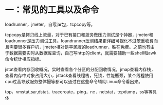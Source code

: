 # 一：常见的工具以及命令

loadrunner，jmeter，自写jar包，tcpcopy等。

tcpcopy是拷贝线上流量，对于已有接口和服务做压力测试是个神器，jmeter和loadrunner是压力测试工具，loandrunner压测结果更详细可视化不过笨重收费而且需要很多客户机，jmeter相对是平民版的loadrunner，胜在免费。之前也有由于数据需要实时从数据库查询，自己写http的client，就需要辅助一些shell和awk命令统计相应指标。



jstat查看内存回收概况，实时查看各个分区的分配回收情况，jmap查看内存栈，查看内存中对象占用大小，jstack查看线程栈，死锁，性能瓶颈，某个线程使用cpu过高导致服务整体慢等都可以通过在这些命令辅助Linux命令看出来。

top，vmstat,sar,dstat，traceroute，ping，nc，netstat，tcpdump，ss等等具体

